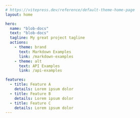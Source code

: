 ```yaml
---
# https://vitepress.dev/reference/default-theme-home-page
layout: home

hero:
  name: "blob-docs"
  text: "blob-docs"
  tagline: My great project tagline
  actions:
    - theme: brand
      text: Markdown Examples
      link: /markdown-examples
    - theme: alt
      text: API Examples
      link: /api-examples

features:
  - title: Feature A
    details: Lorem ipsum dolor
  - title: Feature B
    details: Lorem ipsum dolor
  - title: Feature C
    details: Lorem ipsum dolor
---
```

